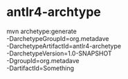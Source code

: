 # antlr4-archtype


mvn archetype:generate                                  \
  -DarchetypeGroupId=org.metadave                       \
  -DarchetypeArtifactId=antlr4-archetype                \
  -DarchetypeVersion=1.0-SNAPSHOT                       \
  -DgroupId=org.metadave                                \
  -DartifactId=Something

